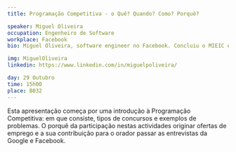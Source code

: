 ```yaml
---
title: Programação Competitiva - o Quê? Quando? Como? Porquê?

speaker: Miguel Oliveira
occupation: Engenheiro de Software
workplace: Facebook
bio: Miguel Oliveira, software engineer no Facebook. Concluiu o MIEIC em 2010. Iniciou o doutoramento no mesmo ano e fez estágios na Google e Facebook durante o mesmo. Em 2017, interrompeu o doutoramento para trabalhar no Facebook full-time. Participou em inúmeros concursos de programação desde o ensino secundário e conquistou uma medalha de ouro no SWERC 2009, o nosso concurso Europeu da ACM.

img: MiguelOliveira
linkedin: https://www.linkedin.com/in/miguelpoliveira/

day: 29 Outubro
time: 15h00
place: B032 
---
```


Esta apresentação começa por uma introdução à Programação Competitiva: em que consiste, tipos de concursos e exemplos de problemas. O porquê da participação nestas actividades originar ofertas de emprego e a sua contribuição para o orador passar as entrevistas da Google e Facebook.


